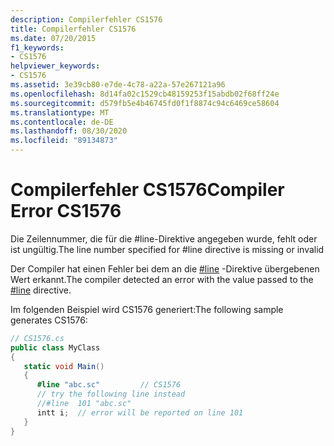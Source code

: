 ```yaml
---
description: Compilerfehler CS1576
title: Compilerfehler CS1576
ms.date: 07/20/2015
f1_keywords:
- CS1576
helpviewer_keywords:
- CS1576
ms.assetid: 3e39cb80-e7de-4c78-a22a-57e267121a96
ms.openlocfilehash: 8d14fa02c1529cb48159253f15abdb02f68ff24e
ms.sourcegitcommit: d579fb5e4b46745fd0f1f8874c94c6469ce58604
ms.translationtype: MT
ms.contentlocale: de-DE
ms.lasthandoff: 08/30/2020
ms.locfileid: "89134873"
---
```

# <a name="compiler-error-cs1576"></a><span data-ttu-id="953f1-103">Compilerfehler CS1576</span><span class="sxs-lookup"><span data-stu-id="953f1-103">Compiler Error CS1576</span></span>
<span data-ttu-id="953f1-104">Die Zeilennummer, die für die #line-Direktive angegeben wurde, fehlt oder ist ungültig.</span><span class="sxs-lookup"><span data-stu-id="953f1-104">The line number specified for #line directive is missing or invalid</span></span>  
  
 <span data-ttu-id="953f1-105">Der Compiler hat einen Fehler bei dem an die [#line](../language-reference/preprocessor-directives/preprocessor-line.md) -Direktive übergebenen Wert erkannt.</span><span class="sxs-lookup"><span data-stu-id="953f1-105">The compiler detected an error with the value passed to the [#line](../language-reference/preprocessor-directives/preprocessor-line.md) directive.</span></span>  
  
 <span data-ttu-id="953f1-106">Im folgenden Beispiel wird CS1576 generiert:</span><span class="sxs-lookup"><span data-stu-id="953f1-106">The following sample generates CS1576:</span></span>  
  
```csharp  
// CS1576.cs  
public class MyClass  
{  
   static void Main()  
   {  
      #line "abc.sc"         // CS1576  
      // try the following line instead  
      //#line  101 "abc.sc"  
      intt i;  // error will be reported on line 101  
   }  
}  
```
